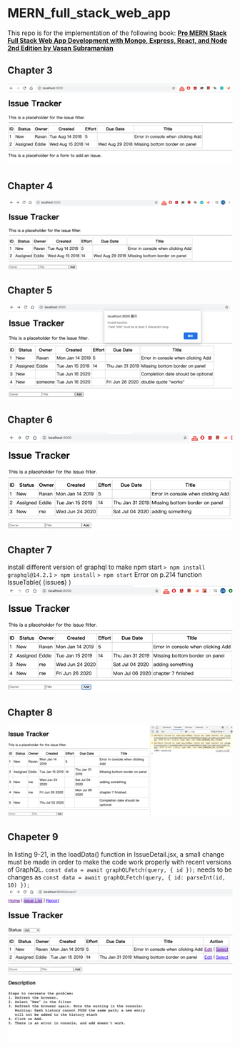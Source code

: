 # MERN_full_stack_web_app

This repo is for the implementation of the following book:
[**Pro MERN Stack Full Stack Web App Development with Mongo, Express, React, and Node 2nd Edition by Vasan Subramanian**](https://www.apress.com/gp/book/9781484243909)

## Chapter 3
![snapshot of chp3](./snapshot/chp3_snapshot.png)

## Chapter 4
![snapshot of chp4](./snapshot/chp4_snapshot.png)

## Chapter 5
![snapshot of chp5](./snapshot/chp5_snapshot.png)

## Chapter 6
![snapshot of chp6](./snapshot/chp6_snapshot.png)

## Chapter 7
install different version of graphql to make npm start
`> npm install graphql@14.2.1`
`> npm install`
`> npm start`
Error on p.214 function IssueTable( {issue<b>s</b>} )
![snapshot of chp7](./snapshot/chp7_snapshot.png)

## Chapter 8
![snapshot of chp8](./snapshot/chp8_snapshot.png)

## Chapeter 9
In listing 9-21, in the loadData() function in IssueDetail.jsx, a small change must be made in order to make the code work properly with recent versions of GraphQL.
  `const data = await graphQLFetch(query, { id });`
needs to be changes as
  `const data = await graphQLFetch(query, { id: parseInt(id, 10) });`
![snapshot of chp9](./snapshot/chp9_snapshot.png)
